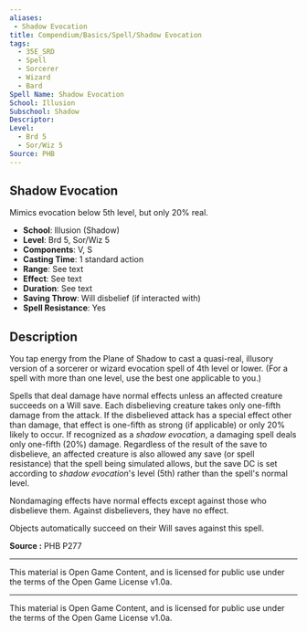 ```yaml
---
aliases:
 - Shadow Evocation  
title: Compendium/Basics/Spell/Shadow Evocation  
tags:  
  - 35E_SRD  
  - Spell  
  - Sorcerer  
  - Wizard  
  - Bard  
Spell Name: Shadow Evocation  
School: Illusion  
Subschool: Shadow  
Descriptor:  
Level:  
  - Brd 5  
  - Sor/Wiz 5  
Source: PHB  
---
```


## Shadow Evocation

Mimics evocation below 5th level, but only 20% real.

- **School**: Illusion (Shadow)  
- **Level**: Brd 5, Sor/Wiz 5  
- **Components**: V, S  
- **Casting Time**: 1 standard action  
- **Range**: See text  
- **Effect**: See text  
- **Duration**: See text  
- **Saving Throw**: Will disbelief (if interacted with)  
- **Spell Resistance**: Yes  

## Description

You tap energy from the Plane of Shadow to cast a quasi-real, illusory version of a sorcerer or wizard evocation spell of 4th level or lower. (For a spell with more than one level, use the best one applicable to you.)

Spells that deal damage have normal effects unless an affected creature succeeds on a Will save. Each disbelieving creature takes only one-fifth damage from the attack. If the disbelieved attack has a special effect other than damage, that effect is one-fifth as strong (if applicable) or only 20% likely to occur. If recognized as a *shadow evocation*, a damaging spell deals only one-fifth (20%) damage. Regardless of the result of the save to disbelieve, an affected creature is also allowed any save (or spell resistance) that the spell being simulated allows, but the save DC is set according to *shadow evocation*'s level (5th) rather than the spell's normal level.

Nondamaging effects have normal effects except against those who disbelieve them. Against disbelievers, they have no effect.

Objects automatically succeed on their Will saves against this spell.


**Source :** PHB P277

---

This material is Open Game Content, and is licensed for public use under  
the terms of the Open Game License v1.0a.

---

This material is Open Game Content, and is licensed for public use under the terms of the Open Game License v1.0a.
